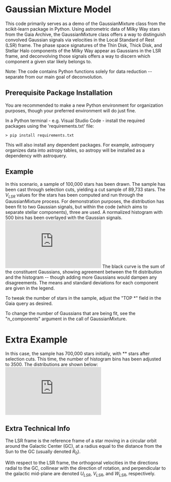 # Gaussian Mixture Model
This code primarily serves as a demo of the GaussianMixture class from the scikit-learn package in Python. Using astrometric data of Milky Way stars from the Gaia Archive, the GaussianMixture class offers a way to distinguish convolved Gaussian signals via velocities in the Local Standard of Rest (LSR) frame. The phase space signatures of the Thin Disk, Thick Disk, and Stellar Halo components of the Milky Way appear as Gaussians in the LSR frame, and deconvolving those signals offers a way to discern which component a given star likely belongs to.

Note: The code contains Python functions solely for data reduction -- separate from our main goal of deconvolution.

## Prerequisite Package Installation
You are recommended to make a new Python environment for organization purposes, though your preferred environment will do just fine.

In a Python terminal - e.g. Visual Studio Code - install the required packages using the 'requirements.txt' file:
```
> pip install requirements.txt
```
This will also install any dependent packages. For example, astroquery organizes data into astropy tables, so astropy will be installed as a dependency with astroquery.

## Example
In this scenario, a sample of 100,000 stars has been drawn. The sample has been cast through selection cuts, yielding a cut sample of 89,733 stars. The $V_{LSR}$ values for the stars has been computed and run through the GaussianMixture process. For demonstration purposes, the distribution has been fit to two Gaussian signals, but within the code (which aims to separate stellar components), three are used. A normalized histogram with 500 bins has been overlayed with the Gaussian signals.
![100k_stars_500_bins_GMM.pdf](https://github.com/jharry99/Gaussian-Mixture-Model-V1/files/9843175/100k_stars_500_bins_GMM.pdf)
The black curve is the sum of the constituent Gaussians, showing agreement between the fit distribution and the histogram -- though adding more Gaussians would dampen any disagreements. The means and standard deviations for each component are given in the legend.

To tweak the number of stars in the sample, adjust the "TOP \*" field in the Gaia query as desired.

To change the number of Gaussians that are being fit, see the "n_components" argument in the call of GaussianMixture.

# Extra Example
In this case, the sample has 700,000 stars initially, with ** stars after selection cuts. This time, the number of histogram bins has been adjusted to 3500. The distributions are shown below:
![700k_stars_3500_bins_GMM.pdf](https://github.com/jharry99/Gaussian-Mixture-Model-V1/files/9843206/700k_stars_3500_bins_GMM.pdf)

## Extra Technical Info
The LSR frame is the reference frame of a star moving in a circular orbit around the Galactic Center (GC), at a radius equal to the distance from the Sun to the GC (usually denoted $R_0$).

With respect to the LSR frame, the orthogonal velocities in the directions radial to the GC, collinear with the direction of rotation, and perpendicular to
the galactic mid-plane are denoted $U_{LSR}$, $V_{LSR}$, and $W_{LSR}$, respectively.
